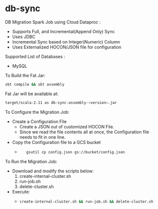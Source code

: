# db-sync

DB Migration Spark Job using Cloud Dataproc : 
- Supports Full, and Incremental(Append Only) Sync
- Uses JDBC
- Incremental Sync based on Integer(Numeric) Column
- Uses Externalized HOCON/JSON file for configuration

Supported List of Databases :
- MySQL

To Build the Fat Jar:
```bash
sbt compile && sbt assembly
```

Fat Jar will be available at:

```bash
target/scala-2.11 as db-sync-assembly-<version>.jar
```

To Configure the Migration Job:

* Create a Configuration File
  * Create a JSON out of customized HOCON File.
  * Since we read the file contents all at once, the Configuration file needs to fit in one line.
* Copy the Configuration file to a GCS bucket
  * ```bash
       gsutil cp config.json gs://bucket/config.json
       ```

To Run the Migration Job:

* Download and modify the scripts below:
  1. create-internal-cluster.sh
  2. run-job.sh
  3. delete-cluster.sh
* Execute:
  * ```bash
    create-internal-cluster.sh && run-job.sh && delete-cluster.sh
    ```
